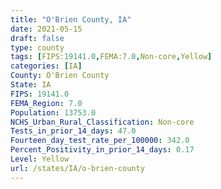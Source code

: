 ```yaml
---
title: "O'Brien County, IA"
date: 2021-05-15
draft: false
type: county
tags: [FIPS:19141.0,FEMA:7.0,Non-core,Yellow]
categories: [IA]
County: O'Brien County
State: IA
FIPS: 19141.0
FEMA_Region: 7.0
Population: 13753.0
NCHS_Urban_Rural_Classification: Non-core
Tests_in_prior_14_days: 47.0
Fourteen_day_test_rate_per_100000: 342.0
Percent_Positivity_in_prior_14_days: 0.17
Level: Yellow
url: /states/IA/o-brien-county
---
```



